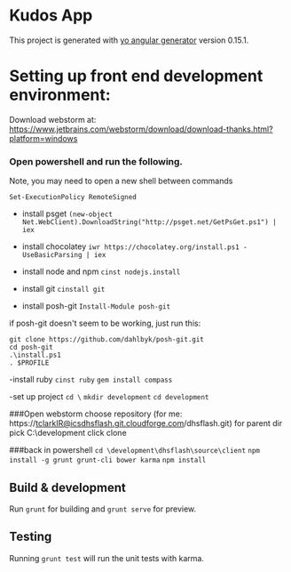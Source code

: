 # Kudos App

This project is generated with [yo angular generator](https://github.com/yeoman/generator-angular)
version 0.15.1.

# Setting up front end development environment:

 Download webstorm at: https://www.jetbrains.com/webstorm/download/download-thanks.html?platform=windows

### Open powershell and run the following. 
Note, you may need to open a new shell between commands

`Set-ExecutionPolicy RemoteSigned`
    
- install psget
`(new-object Net.WebClient).DownloadString("http://psget.net/GetPsGet.ps1") | iex`

- install chocolatey
`iwr https://chocolatey.org/install.ps1 -UseBasicParsing | iex`

- install node and npm
`cinst nodejs.install`

- install git
    `cinstall git`

- install posh-git
`Install-Module posh-git`

if posh-git doesn't seem to be working, just run this:
~~~
git clone https://github.com/dahlbyk/posh-git.git
cd posh-git
.\install.ps1
. $PROFILE
~~~

-install ruby
`cinst ruby`
`gem install compass`


-set up project
`cd \`
`mkdir development`
`cd development`

###Open webstorm
choose repository (for me: https://tclarkIR@icsdhsflash.git.cloudforge.com/dhsflash.git)
for parent dir pick C:\development
click clone

###back in powershell 
`cd \development\dhsflash\source\client` 
`npm install -g grunt grunt-cli bower karma`
`npm install`

## Build & development

Run `grunt` for building and `grunt serve` for preview.

## Testing

Running `grunt test` will run the unit tests with karma.
